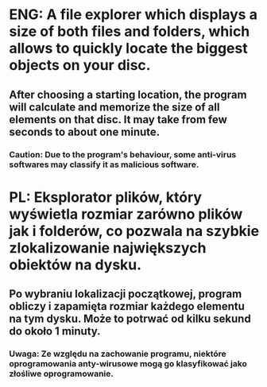 # ENG: A file explorer which displays a size of both files and folders, which allows to quickly locate the biggest objects on your disc.
## After choosing a starting location, the program will calculate and memorize the size of all elements on that disc. It may take from few seconds to about one minute.
### Caution: Due to the program's behaviour, some anti-virus softwares may classify it as malicious software.

# PL: Eksplorator plików, który wyświetla rozmiar zarówno plików jak i folderów, co pozwala na szybkie zlokalizowanie największych obiektów na dysku.
## Po wybraniu lokalizacji początkowej, program obliczy i zapamięta rozmiar każdego elementu na tym dysku. Może to potrwać od kilku sekund do około 1 minuty.
### Uwaga: Ze względu na zachowanie programu, niektóre oprogramowania anty-wirusowe mogą go klasyfikować jako złośliwe oprogramowanie.
